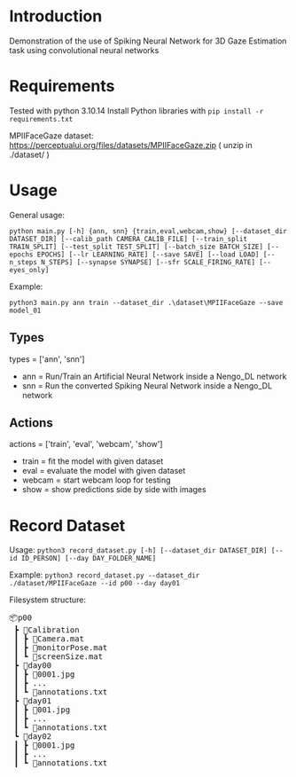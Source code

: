 # Introduction

Demonstration of the use of Spiking Neural Network for 3D Gaze Estimation task using convolutional neural networks

# Requirements

Tested with python 3.10.14
Install Python libraries with ```pip install -r requirements.txt```

MPIIFaceGaze dataset: https://perceptualui.org/files/datasets/MPIIFaceGaze.zip ( unzip in ./dataset/ )

# Usage

General usage: 

```console 
python main.py [-h] {ann, snn} {train,eval,webcam,show} [--dataset_dir DATASET_DIR] [--calib_path CAMERA_CALIB_FILE] [--train_split TRAIN_SPLIT] [--test_split TEST_SPLIT] [--batch_size BATCH_SIZE] [--epochs EPOCHS] [--lr LEARNING_RATE] [--save SAVE] [--load LOAD] [--n_steps N_STEPS] [--synapse SYNAPSE] [--sfr SCALE_FIRING_RATE] [--eyes_only]
```

Example:

```console
python3 main.py ann train --dataset_dir .\dataset\MPIIFaceGaze --save model_01
```

## Types
types = ['ann', 'snn']

- ann = Run/Train an Artificial Neural Network inside a Nengo_DL network
- snn = Run the converted Spiking Neural Network inside a Nengo_DL network

## Actions
actions = ['train', 'eval', 'webcam', 'show']

- train = fit the model with given dataset
- eval = evaluate the model with given dataset
- webcam = start webcam loop for testing
- show = show predictions side by side with images

# Record Dataset

Usage: 
```python3 record_dataset.py [-h] [--dataset_dir DATASET_DIR] [--id ID_PERSON] [--day DAY_FOLDER_NAME]```

Example:
```python3 record_dataset.py --dataset_dir ./dataset/MPIIFaceGaze --id p00 --day day01```

Filesystem structure:
<pre>
📦p00
 ┣ 📂Calibration
 ┃ ┣ 📜Camera.mat
 ┃ ┣ 📜monitorPose.mat
 ┃ ┗ 📜screenSize.mat
 ┣ 📂day00
 ┃ ┣ 📜0001.jpg
 ┃ ┣ ...
 ┃ ┗ 📜annotations.txt
 ┣ 📂day01
 ┃ ┣ 📜001.jpg
 ┃ ┣ ...
 ┃ ┗ 📜annotations.txt
 ┗ 📂day02
 ┃ ┣ 📜0001.jpg
 ┃ ┣ ...
 ┃ ┗ 📜annotations.txt
</pre>
